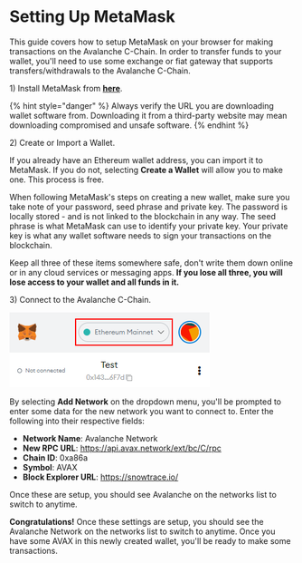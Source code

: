 # Setting Up MetaMask

This guide covers how to setup MetaMask on your browser for making transactions on the Avalanche C-Chain. In order to transfer funds to your wallet, you'll need to use some exchange or fiat gateway that supports transfers/withdrawals to the Avalanche C-Chain.

1\) Install MetaMask from [**here**](https://metamask.io/download).

{% hint style="danger" %}
Always verify the URL you are downloading wallet software from. Downloading it from a third-party website may mean downloading compromised and unsafe software.
{% endhint %}

2\) Create or Import a Wallet.

If you already have an Ethereum wallet address, you can import it to MetaMask. If you do not, selecting **Create a Wallet** will allow you to make one. This process is free.

When following MetaMask's steps on creating a new wallet, make sure you take note of your password, seed phrase and private key. The password is locally stored - and is not linked to the blockchain in any way. The seed phrase is what MetaMask can use to identify your private key. Your private key is what any wallet software needs to sign your transactions on the blockchain.

Keep all three of these items somewhere safe, don't write them down online or in any cloud services or messaging apps. **If you lose all three, you will lose access to your wallet and all funds in it.**

3\) Connect to the Avalanche C-Chain.

![](<../../.gitbook/assets/image (9).png>)

By selecting **Add Network** on the dropdown menu, you'll be prompted to enter some data for the new network you want to connect to. Enter the following into their respective fields:

* **Network Name**: Avalanche Network
* **New RPC URL**: https://api.avax.network/ext/bc/C/rpc
* **Chain ID**: 0xa86a
* **Symbol**: AVAX
* **Block Explorer URL**: https://snowtrace.io/

Once these are setup, you should see Avalanche on the networks list to switch to anytime.

**Congratulations!** Once these settings are setup, you should see the Avalanche Network on the networks list to switch to anytime. Once you have some AVAX in this newly created wallet, you'll be ready to make some transactions.

